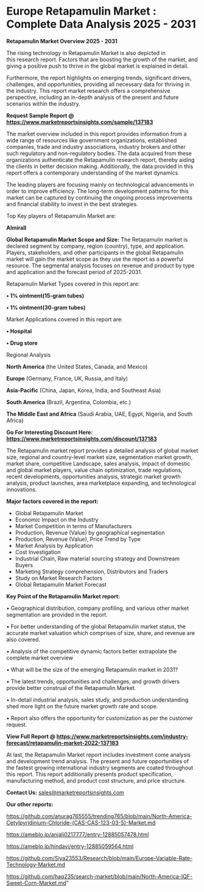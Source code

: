 # Europe Retapamulin Market : Complete Data Analysis 2025 - 2031

<Strong> Retapamulin Market Overview 2025 - 2031</strong>

The rising technology in Retapamulin Market is also depicted in this research report. Factors that are boosting the growth of the market, and giving a positive push to thrive in the global market is explained in detail.

Furthermore, the report highlights on emerging trends, significant drivers, challenges, and opportunities, providing all necessary data for thriving in the industry. This report market research offers a comprehensive perspective, including an in-depth analysis of the present and future scenarios within the industry.

<strong>Request Sample Report @ <a href=https://www.marketreportsinsights.com/sample/137183>https://www.marketreportsinsights.com/sample/137183</a></strong>

The market overview included in this report provides information from a wide range of resources like government organizations, established companies, trade and industry associations, industry brokers and other such regulatory and non-regulatory bodies. The data acquired from these organizations authenticate the Retapamulin research report, thereby aiding the clients in better decision making. Additionally, the data provided in this report offers a contemporary understanding of the market dynamics.

The leading players are focusing mainly on technological advancements in order to improve efficiency. The long-term development patterns for this market can be captured by continuing the ongoing process improvements and financial stability to invest in the best strategies.

Top Key players of Retapamulin Market are:

<strong>Almirall</strong>

<strong><b>Global Retapamulin Market Scope and Size:</b></strong>
The Retapamulin market is declared segment by company, region (country), type, and application. Players, stakeholders, and other participants in the global Retapamulin market will gain the market scope as they use the report as a powerful resource. The segmental analysis focuses on revenue and product by type and application and the forecast period of 2025-2031.

Retapamulin Market Types covered in this report are:

<strong>• 1% ointment(15-gram tubes)

• 1% ointment(30-gram tubes)</strong>

Market Applications covered in this report are:

<strong>• Hospital

• Drug store</strong> 

Regional Analysis

<strong>North America</strong> (the United States, Canada, and Mexico)

<strong>Europe</strong> (Germany, France, UK, Russia, and Italy)

<strong>Asia-Pacific</strong> (China, Japan, Korea, India, and Southeast Asia)

<strong>South America</strong> (Brazil, Argentina, Colombia, etc.)

<strong>The Middle East and Africa</strong> (Saudi Arabia, UAE, Egypt, Nigeria, and South Africa)

<strong>Go For Interesting Discount Here: <a href=https://www.marketreportsinsights.com/discount/137183>https://www.marketreportsinsights.com/discount/137183</a></strong>

The Retapamulin market report provides a detailed analysis of global market size, regional and country-level market size, segmentation market growth, market share, competitive Landscape, sales analysis, impact of domestic and global market players, value chain optimization, trade regulations, recent developments, opportunities analysis, strategic market growth analysis, product launches, area marketplace expanding, and technological innovations.

<strong><b>Major factors covered in the report:</b></strong>
<ul>
  <li>Global Retapamulin Market </li>
  <li>Economic Impact on the Industry</li>
  <li>Market Competition in terms of Manufacturers</li>
  <li>Production, Revenue (Value) by geographical segmentation</li>
  <li>Production, Revenue (Value), Price Trend by Type</li>
  <li>Market Analysis by Application</li>
  <li>Cost Investigation</li>
  <li>Industrial Chain, Raw material sourcing strategy and Downstream Buyers</li>
  <li>Marketing Strategy comprehension, Distributors and Traders</li>
  <li>Study on Market Research Factors</li>
  <li>Global Retapamulin Market Forecast</li>
</ul>

<strong><b>Key Point of the Retapamulin Market report:</b></strong>

• Geographical distribution, company profiling, and various other market segmentation are provided in the report.

• For better understanding of the global Retapamulin market status, the accurate market valuation which comprises of size, share, and revenue are also covered.

• Analysis of the competitive dynamic factors better extrapolate the complete market overview

• What will be the size of the emerging Retapamulin market in 2031?

• The latest trends, opportunities and challenges, and growth drivers provide better construal of the Retapamulin Market.

• In-detail industrial analysis, sales study, and production understanding shed more light on the future market growth rate and scope.

• Report also offers the opportunity for customization as per the customer request.

<strong><b>View Full Report @ <a href=https://www.marketreportsinsights.com/industry-forecast/retapamulin-market-2022-137183>https://www.marketreportsinsights.com/industry-forecast/retapamulin-market-2022-137183</a></b></strong>


At last, the Retapamulin Market report includes investment come analysis and development trend analysis. The present and future opportunities of the fastest growing international industry segments are coated throughout this report. This report additionally presents product specification, manufacturing method, and product cost structure, and price structure.

<strong>Contact Us:</strong>
sales@marketreportsinsights.com

<strong>Our other reports:</strong>

<a href=https://github.com/anurag765555/trending765/blob/main/North-America-Cetylpyridinium-Chloride-(CAS-CAS-123-03-5)-Market.md>https://github.com/anurag765555/trending765/blob/main/North-America-Cetylpyridinium-Chloride-(CAS-CAS-123-03-5)-Market.md</a>

<a href=https://ameblo.jp/anjali0217777/entry-12885057478.html>https://ameblo.jp/anjali0217777/entry-12885057478.html</a>

<a href=https://ameblo.jp/hindavi/entry-12885059564.html>https://ameblo.jp/hindavi/entry-12885059564.html</a>

<a href=https://github.com/Siya23553/Research/blob/main/Europe-Variable-Rate-Technology-Market.md>https://github.com/Siya23553/Research/blob/main/Europe-Variable-Rate-Technology-Market.md</a>

<a href=https://github.com/haq235/search-market/blob/main/North-America-IQF-Sweet-Corn-Market.md>https://github.com/haq235/search-market/blob/main/North-America-IQF-Sweet-Corn-Market.md</a>"
